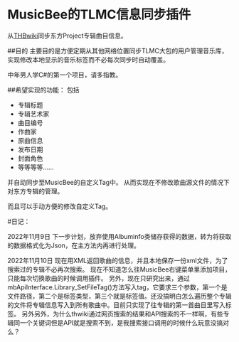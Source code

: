 ﻿# MusicBee的TLMC信息同步插件

从[THBwiki](https://thwiki.cc/)同步东方Project专辑曲目信息。
 
##目的
主要目的是方便定期从其他网络位置同步TLMC大包的用户管理音乐库，实现修改本地显示的音乐标签而不必每次同步时自动覆盖。

中年男人学C#的第一个项目，请多指教。


##希望实现的功能：
包括
 - 专辑标题
 - 专辑艺术家
 - 曲目编号
 - 作曲家
 - 原曲信息
 - 发布日期
 - 封面角色
 - 等等等等……

 并自动同步至MusicBee的自定义Tag中。
 从而实现在不修改歌曲源文件的情况下对东方专辑的管理。

 而且可以手动方便的修改自定义Tag。

 

 #日记：

 2022年11月9日 
 下一步计划，放弃使用Albuminfo类储存获得的数据，转为将获取的数据格式化为Json，在主方法内再进行处理。

 2022年11月10日 
 现在用XML返回歌曲的信息，并且本地保存一份xml文件，为了搜索过的专辑不必再次搜索。
 现在不知道怎么往MusicBee右键菜单里添加项目，只能每次切换歌曲的时候调用插件。
 另外，现在只研究出来，通过 mbApiInterface.Library_SetFileTag()方法写入tag，它要求三个参数，第一个是文件路径，第二个是标签类型，第三个就是标签值。还没搞明白怎么遍历整个专辑的文件将专辑信息写入到所有歌曲中。目前只实现了往专辑的第一首曲目里写入标签。
 另外另外，为什么thwiki通过网页搜索的结果和API搜索的不一样啊，有些专辑同一个关键词但是API就是搜索不到，是我搜索接口调用的时候什么玩意没搞对么？
